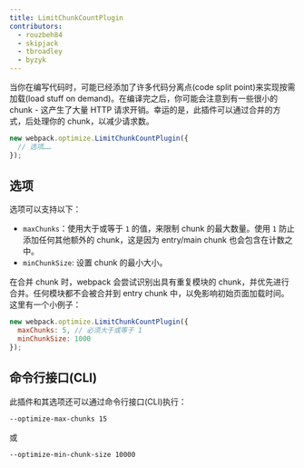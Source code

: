 ```yaml
---
title: LimitChunkCountPlugin
contributors:
  - rouzbeh84
  - skipjack
  - tbroadley
  - byzyk
---
```


当你在编写代码时，可能已经添加了许多代码分离点(code split point)来实现按需加载(load stuff on demand)。在编译完之后，你可能会注意到有一些很小的 chunk - 这产生了大量 HTTP 请求开销。幸运的是，此插件可以通过合并的方式，后处理你的 chunk，以减少请求数。

``` js
new webpack.optimize.LimitChunkCountPlugin({
  // 选项……
});
```


## 选项

选项可以支持以下：

- `maxChunks`：使用大于或等于 `1` 的值，来限制 chunk 的最大数量。使用 `1` 防止添加任何其他额外的 chunk，这是因为 entry/main chunk 也会包含在计数之中。
- `minChunkSize`: 设置 chunk 的最小大小。

在合并 chunk 时，webpack 会尝试识别出具有重复模块的 chunk，并优先进行合并。任何模块都不会被合并到 entry chunk 中，以免影响初始页面加载时间。这里有一个小例子：

``` js
new webpack.optimize.LimitChunkCountPlugin({
  maxChunks: 5, // 必须大于或等于 1
  minChunkSize: 1000
});
```


## 命令行接口(CLI)

此插件和其选项还可以通过命令行接口(CLI)执行：

``` bash
--optimize-max-chunks 15
```

或

``` bash
--optimize-min-chunk-size 10000
```
